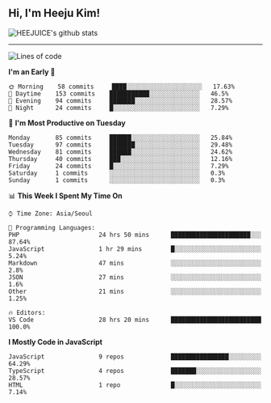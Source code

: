 ## Hi, I'm Heeju Kim!

![HEEJUICE's github stats](https://github-readme-stats.vercel.app/api?username=HEEJUICE&show_icons=true)

---
<!--START_SECTION:waka-->
![Lines of code](https://img.shields.io/badge/From%20Hello%20World%20I%27ve%20Written-17.1%20million%20lines%20of%20code-blue)

**I'm an Early 🐤** 

```text
🌞 Morning    58 commits     ████░░░░░░░░░░░░░░░░░░░░░   17.63% 
🌆 Daytime    153 commits    ███████████░░░░░░░░░░░░░░   46.5% 
🌃 Evening    94 commits     ███████░░░░░░░░░░░░░░░░░░   28.57% 
🌙 Night      24 commits     █░░░░░░░░░░░░░░░░░░░░░░░░   7.29%

```
📅 **I'm Most Productive on Tuesday** 

```text
Monday       85 commits     ██████░░░░░░░░░░░░░░░░░░░   25.84% 
Tuesday      97 commits     ███████░░░░░░░░░░░░░░░░░░   29.48% 
Wednesday    81 commits     ██████░░░░░░░░░░░░░░░░░░░   24.62% 
Thursday     40 commits     ███░░░░░░░░░░░░░░░░░░░░░░   12.16% 
Friday       24 commits     █░░░░░░░░░░░░░░░░░░░░░░░░   7.29% 
Saturday     1 commits      ░░░░░░░░░░░░░░░░░░░░░░░░░   0.3% 
Sunday       1 commits      ░░░░░░░░░░░░░░░░░░░░░░░░░   0.3%

```


📊 **This Week I Spent My Time On** 

```text
⌚︎ Time Zone: Asia/Seoul

💬 Programming Languages: 
PHP                      24 hrs 50 mins      ██████████████████████░░░   87.64% 
JavaScript               1 hr 29 mins        █░░░░░░░░░░░░░░░░░░░░░░░░   5.24% 
Markdown                 47 mins             ░░░░░░░░░░░░░░░░░░░░░░░░░   2.8% 
JSON                     27 mins             ░░░░░░░░░░░░░░░░░░░░░░░░░   1.6% 
Other                    21 mins             ░░░░░░░░░░░░░░░░░░░░░░░░░   1.25%

🔥 Editors: 
VS Code                  28 hrs 20 mins      █████████████████████████   100.0%

```

**I Mostly Code in JavaScript** 

```text
JavaScript               9 repos             ████████████████░░░░░░░░░   64.29% 
TypeScript               4 repos             ███████░░░░░░░░░░░░░░░░░░   28.57% 
HTML                     1 repo              █░░░░░░░░░░░░░░░░░░░░░░░░   7.14%

```



<!--END_SECTION:waka-->
